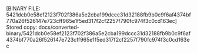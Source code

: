 [BINARY FILE: 5421dcb0e58ef2123f702f386a5e2cba199dccc31d32188fb9b0c9f6af4374bf770a26f526147e723cff965e1f5ed317f2cf2257f790fc974f3c0cd163ec]
Stored copy: docs/converted-binary/5421dcb0e58ef2123f702f386a5e2cba199dccc31d32188fb9b0c9f6af4374bf770a26f526147e723cff965e1f5ed317f2cf2257f790fc974f3c0cd163ec
